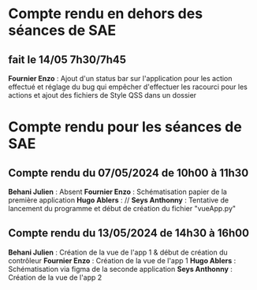 # Compte rendu en dehors des séances de SAE

## fait le 14/05 7h30/7h45

**Fournier Enzo** : Ajout d'un status bar sur l'application pour les action effectué et réglage du bug qui empêcher d'effectuer les racourci pour les actions et ajout des fichiers de Style QSS dans un dossier

# Compte rendu pour les séances de SAE

## Compte rendu du 07/05/2024 de 10h00 à 11h30

**Behani Julien** : Absent
**Fournier Enzo** : Schématisation papier de la première application
**Hugo Ablers** : //
**Seys Anthonny** : Tentative de lancement du programme et début de création du fichier "vueApp.py"

## Compte rendu du 13/05/2024 de 14h30 à 16h00

**Behani Julien** : Création de la vue de l'app 1 & début de création du contrôleur
**Fournier Enzo** : Création de la vue de l'app 1
**Hugo Ablers** : Schématisation via figma de la seconde application
**Seys Anthonny** : Création de la vue de l'app 2